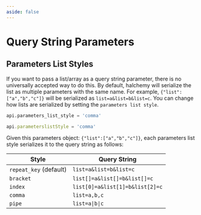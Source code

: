 ```yaml
---
aside: false
---
```

# Query String Parameters
## Parameters List Styles
If you want to pass a list/array as a query string parameter, there is no universally accepted way to do this.  By default, halchemy will serialize the list as multiple parameters with the same name.  For example, `{"list":["a","b","c"]}` will be serialized as `list=a&list=b&list=c`.  You can change how lists are serialized by setting the `parameters list style`.

<tabs>
<tab name="Python">

```python
api.parameters_list_style = 'comma'
```
</tab>

<tab name="JavaScript">

```javascript
api.parameterslistStyle = 'comma'
```
</tab>

<future-languages />
</tabs>

Given this parameters object: `{"list":["a","b","c"]}`, each parameters list style serializes it to the query string as follows:

| Style                  | Query String                    |
|------------------------|---------------------------------|
| `repeat_key` (default) | `list=a&list=b&list=c`          |
| `bracket`              | `list[]=a&list[]=b&list[]=c`    |
| `index`                | `list[0]=a&list[1]=b&list[2]=c` |
| `comma`                | `list=a,b,c`                    |
| `pipe`                 | `list=a\|b\|c`                  |

